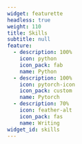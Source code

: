 ```yaml
---
widget: featurette
headless: true
weight: 110
title: Skills
subtitle: null
feature:
  - description: 100%
    icon: python
    icon_pack: fab
    name: Python
  - description: 100%
    icon: pytorch-icon
    icon_pack: custom
    name: Pytorch
  - description: 70%
    icon: feather-alt
    icon_pack: fas
    name: Writing
widget_id: skills
---
```

